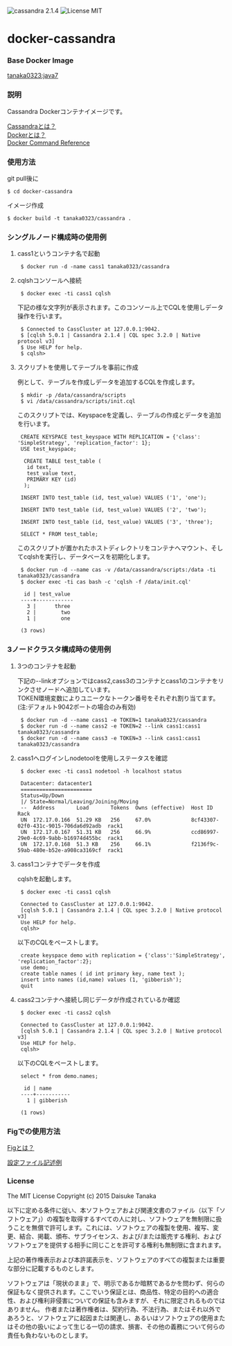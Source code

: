 ![cassandra 2.1.4](https://img.shields.io/badge/cassandra-2.1.4-brightgreen.svg) ![License MIT](https://img.shields.io/badge/license-MIT-blue.svg)

# docker-cassandra

### Base Docker Image

[tanaka0323:java7](https://bitbucket.org/tanaka0323/docker-java7)

### 説明

Cassandra Dockerコンテナイメージです。

[Cassandraとは？](http://cassandra.apache.org/)  
[Dockerとは？](https://docs.docker.com/)  
[Docker Command Reference](https://docs.docker.com/reference/commandline/cli/)

### 使用方法

git pull後に

    $ cd docker-cassandra

イメージ作成

    $ docker build -t tanaka0323/cassandra .

### シングルノード構成時の使用例

1. cass1というコンテナ名で起動

        $ docker run -d -name cass1 tanaka0323/cassandra

2. cqlshコンソールへ接続

        $ docker exec -ti cass1 cqlsh

    下記の様な文字列が表示されます。このコンソール上でCQLを使用しデータ操作を行います。

        $ Connected to CassCluster at 127.0.0.1:9042.
        $ [cqlsh 5.0.1 | Cassandra 2.1.4 | CQL spec 3.2.0 | Native protocol v3]
        $ Use HELP for help.
        $ cqlsh>

3. スクリプトを使用してテーブルを事前に作成

    例として、テーブルを作成しデータを追加するCQLを作成します。

        $ mkdir -p /data/cassandra/scripts
        $ vi /data/cassandra/scripts/init.cql

    このスクリプトでは、Keyspaceを定義し、テーブルの作成とデータを追加を行います。

        CREATE KEYSPACE test_keyspace WITH REPLICATION = {'class': 'SimpleStrategy', 'replication_factor': 1};
        USE test_keyspace;

         CREATE TABLE test_table (
          id text,
          test_value text,
          PRIMARY KEY (id)
         );

        INSERT INTO test_table (id, test_value) VALUES ('1', 'one');

        INSERT INTO test_table (id, test_value) VALUES ('2', 'two');

        INSERT INTO test_table (id, test_value) VALUES ('3', 'three');

        SELECT * FROM test_table;

    このスクリプトが置かれたホストディレクトリをコンテナへマウント、そしてcqlshを実行し、データベースを初期化します。

        $ docker run -d --name cas -v /data/cassandra/scripts:/data -ti tanaka0323/cassandra
        $ docker exec -ti cas bash -c 'cqlsh -f /data/init.cql'

         id | test_value
        ----+------------
          3 |      three
          2 |        two
          1 |        one

        (3 rows)

### 3ノードクラスタ構成時の使用例

1. 3つのコンテナを起動

    下記の--linkオプションではcass2,cass3のコンテナとcass1のコンテナをリンクさせノードへ追加しています。  
    TOKEN環境変数によりユニークなトークン番号をそれぞれ割り当てます。
    (注:デフォルト9042ポートの場合のみ有効)

        $ docker run -d --name cass1 -e TOKEN=1 tanaka0323/cassandra
        $ docker run -d --name cass2 -e TOKEN=2 --link cass1:cass1 tanaka0323/cassandra
        $ docker run -d --name cass3 -e TOKEN=3 --link cass1:cass1 tanaka0323/cassandra

2. cass1へログインしnodetoolを使用しステータスを確認

        $ docker exec -ti cass1 nodetool -h localhost status

        Datacenter: datacenter1
        =======================
        Status=Up/Down
        |/ State=Normal/Leaving/Joining/Moving
        --  Address       Load       Tokens  Owns (effective)  Host ID                               Rack
        UN  172.17.0.166  51.29 KB   256     67.0%             8cf43307-02f0-431c-9015-706da6d92adb  rack1
        UN  172.17.0.167  51.31 KB   256     66.9%             ccd86997-29e0-4c69-9abb-b16974d455bc  rack1
        UN  172.17.0.168  51.3 KB    256     66.1%             f2136f9c-59ab-480e-b52e-a908ca3169cf  rack1

3. cass1コンテナでデータを作成

    cqlshを起動します。

        $ docker exec -ti cass1 cqlsh

        Connected to CassCluster at 127.0.0.1:9042.
        [cqlsh 5.0.1 | Cassandra 2.1.4 | CQL spec 3.2.0 | Native protocol v3]
        Use HELP for help.
        cqlsh>

    以下のCQLをペーストします。

        create keyspace demo with replication = {'class':'SimpleStrategy', 'replication_factor':2};
        use demo;
        create table names ( id int primary key, name text );
        insert into names (id,name) values (1, 'gibberish');
        quit

4. cass2コンテナへ接続し同じデータが作成されているか確認

        $ docker exec -ti cass2 cqlsh

        Connected to CassCluster at 127.0.0.1:9042.
        [cqlsh 5.0.1 | Cassandra 2.1.4 | CQL spec 3.2.0 | Native protocol v3]
        Use HELP for help.
        cqlsh>

    以下のCQLをペーストします。

        select * from demo.names;

         id | name
        ----+-----------
          1 | gibberish

        (1 rows)

### Figでの使用方法

[Figとは？](http://www.fig.sh/ "Fidとは？")  

[設定ファイル記述例](https://bitbucket.org/tanaka0323/fig-examples "設定ファイル記述例")

### License

The MIT License
Copyright (c) 2015 Daisuke Tanaka

以下に定める条件に従い、本ソフトウェアおよび関連文書のファイル（以下「ソフトウェア」）の複製を取得するすべての人に対し、ソフトウェアを無制限に扱うことを無償で許可します。これには、ソフトウェアの複製を使用、複写、変更、結合、掲載、頒布、サブライセンス、および/または販売する権利、およびソフトウェアを提供する相手に同じことを許可する権利も無制限に含まれます。

上記の著作権表示および本許諾表示を、ソフトウェアのすべての複製または重要な部分に記載するものとします。

ソフトウェアは「現状のまま」で、明示であるか暗黙であるかを問わず、何らの保証もなく提供されます。ここでいう保証とは、商品性、特定の目的への適合性、および権利非侵害についての保証も含みますが、それに限定されるものではありません。 作者または著作権者は、契約行為、不法行為、またはそれ以外であろうと、ソフトウェアに起因または関連し、あるいはソフトウェアの使用またはその他の扱いによって生じる一切の請求、損害、その他の義務について何らの責任も負わないものとします。